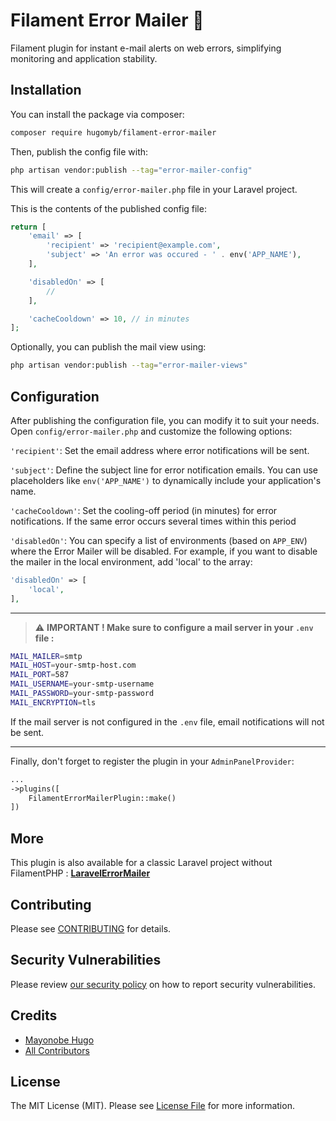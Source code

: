 # Filament Error Mailer 🚨

Filament plugin for instant e-mail alerts on web errors, simplifying monitoring and application stability.

## Installation

You can install the package via composer:

```bash
composer require hugomyb/filament-error-mailer
```

Then, publish the config file with:

```bash
php artisan vendor:publish --tag="error-mailer-config"
```

This will create a `config/error-mailer.php` file in your Laravel project.

This is the contents of the published config file:

```php
return [
    'email' => [
        'recipient' => 'recipient@example.com',
        'subject' => 'An error was occured - ' . env('APP_NAME'),
    ],

    'disabledOn' => [
        //
    ],

    'cacheCooldown' => 10, // in minutes
];
```

Optionally, you can publish the mail view using:

```bash
php artisan vendor:publish --tag="error-mailer-views"
```

## Configuration

After publishing the configuration file, you can modify it to suit your needs. Open `config/error-mailer.php` and
customize the following options:

`'recipient'`: Set the email address where error notifications will be sent.

`'subject'`: Define the subject line for error notification emails. You can use placeholders like `env('APP_NAME')` to
dynamically include your application's name.

`'cacheCooldown'`: Set the cooling-off period (in minutes) for error notifications. If the same error occurs several times within this period

`'disabledOn'`: You can specify a list of environments (based on `APP_ENV`) where the Error Mailer will be disabled.
For example, if you want to disable the mailer in the local environment, add 'local' to the array:

```php
'disabledOn' => [
    'local',
],
```

<hr/>

> ⚠️ **IMPORTANT ! Make sure to configure a mail server in your `.env` file :**

```sh
MAIL_MAILER=smtp
MAIL_HOST=your-smtp-host.com
MAIL_PORT=587
MAIL_USERNAME=your-smtp-username
MAIL_PASSWORD=your-smtp-password
MAIL_ENCRYPTION=tls
```

If the mail server is not configured in the `.env` file, email notifications will not be sent.

<hr>

Finally, don't forget to register the plugin in your `AdminPanelProvider`:

```php
...
->plugins([
    FilamentErrorMailerPlugin::make()
])
``` 
## More

This plugin is also available for a classic Laravel project without FilamentPHP : **[LaravelErrorMailer](https://github.com/hugomayo7/LaravelErrorMailer)**

## Contributing

Please see [CONTRIBUTING](.github/CONTRIBUTING.md) for details.

## Security Vulnerabilities

Please review [our security policy](../../security/policy) on how to report security vulnerabilities.

## Credits

- [Mayonobe Hugo](https://github.com/hugomyb)
- [All Contributors](../../contributors)

## License

The MIT License (MIT). Please see [License File](LICENSE.md) for more information.
